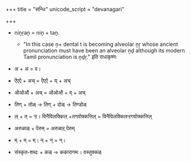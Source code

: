 +++
title = "सन्धिः"
unicode_script = "devanagari"

+++

- niṉṟaṉ = niṉ + taṉ.
  - "In this case ṉ+ dental t is becoming alveolar ṉṟ whose ancient pronunciation must have been an alveolar ṉḏ although its modern Tamil pronunciation is ṉḏṟ." इति राधाकृष्णः

- अ + अ = व। 
- ऎएऐ + अच् = ऎएऐ + य् + अच् 
- ऒओऔ + अच् = ऒओऔ + व् + अच् 

- तिण् + तोळ् → तिण् + दोळ् → तिण्डोळ्
- ल् + त् = ऱ्ऱ।  विनैविलक्किल् +तगवोक्कत्तिल् = विनैविलक्किलऱ्ऱगवोक्कत्तिल्
- अरुळाळ् + पॆरुम् = अरुळाऱ् पॆरुम्
- म् + म् = म्। न् + न् = न्। 

- संस्कृत-शब्दः + कळ् → ककारागमः। वस्तुक्कळ्
